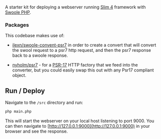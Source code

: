 A starter kit for deploying a webserver running [Slim 4](https://www.slimframework.com/) framework with 
[Swoole PHP](https://www.swoole.co.uk/).

### Packages
This codebase makes use of:

* [ilexn/swoole-convent-psr7](https://github.com/iLexN/swoole-psr7) in order to create a convert that will convert the 
swool request to a psr7 http request, and then the psr7 response back to a swoole response.

* [nyholm/psr7](https://github.com/Nyholm/psr7) - for a [PSR-17](https://www.php-fig.org/psr/psr-17/) HTTP factory that 
we feed into the converter, but you could easily swap this out with any Psr17 compliant object.


## Run / Deploy
Navigate to the `/src` directory and run:

```bash
php main.php
```

This will start the webserver on your local host listening to port 9000. You can then navigate to 
[http://127.0.0.1:9000](http://127.0.0.1:9000) in your browser and see the response.